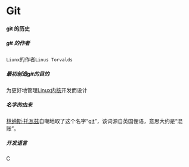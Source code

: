 # Git 

#### git 的历史

##### git 的作者

`Liunx`的作者`Linus Torvalds`

##### 最初创造git的目的

为更好地管理[Linux内核](https://zh.wikipedia.org/wiki/Linux%E5%86%85%E6%A0%B8)开发而设计

##### 名字的由来

[林纳斯·托瓦兹](https://zh.wikipedia.org/wiki/%E6%9E%97%E7%BA%B3%E6%96%AF%C2%B7%E6%89%98%E7%93%A6%E5%85%B9)自嘲地取了这个名字“[git](https://zh.wiktionary.org/wiki/en:git)”，该词源自英国俚语，意思大约是“混账”。

##### 开发语言

C 

